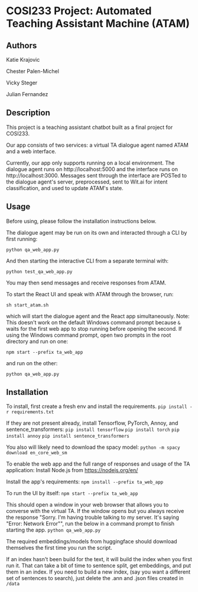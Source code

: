 # COSI233 Project: Automated Teaching Assistant Machine (ATAM)

## Authors

Katie Krajovic

Chester Palen-Michel

Vicky Steger

Julian Fernandez

## Description

This project is a teaching assistant chatbot built as a final project for COSI233. 

Our app consists of two services: a virtual TA dialogue agent named ATAM and a web interface.

Currently, our app only supports running on a local environment. The dialogue agent runs on http://localhost:5000 and the interface runs on http://localhost:3000. Messages sent through the interface are POSTed to the dialogue agent's server, preprocessed, sent to Wit.ai for intent classification, and used to update ATAM's state.

## Usage

Before using, please follow the installation instructions below.

The dialogue agent may be run on its own and interacted through a CLI by first running:

`python qa_web_app.py`

And then starting the interactive CLI from a separate terminal with:

`python test_qa_web_app.py`

You may then send messages and receive responses from ATAM.

To start the React UI and speak with ATAM through the browser, run:

`sh start_atam.sh`

which will start the dialogue agent and the React app simultaneously. Note: This doesn't work on the default Windows command prompt because `&` waits for the first web app to stop running before opening the second. If using the Windows command prompt, open two prompts in the root directory and run on one:

`npm start --prefix ta_web_app`

and run on the other:

`python qa_web_app.py`

## Installation

To install, first create a fresh env and install the requirements.
`pip install -r requirements.txt`


If they are not present already, install Tensorflow, PyTorch, Annoy, and sentence_transformers:
`pip install tensorflow`
`pip install torch`
`pip install annoy`
`pip install sentence_transformers`

You also will likely need to download the spacy model: 
`python -m spacy download en_core_web_sm`

To enable the web app and the full range of responses and usage of the TA application:
Install Node.js from
https://nodejs.org/en/

Install the app's requirements:
`npm install --prefix ta_web_app`

To run the UI by itself:
`npm start --prefix ta_web_app`

This should open a window in your web browser that allows you to converse with the virtual TA.
If the window opens but you always receive the response "Sorry. I'm having trouble talking to my server. It's saying "Error: Network Error"", run the below in a command prompt to finish starting the app.
`python qa_web_app.py`

The required embeddings/models from huggingface should download
themselves the first time you run the script. 

If an index hasn't been build for the text, it will build the index when you first run it. 
That can take a bit of time to sentence split, get embeddings, and 
put them in an index. 
If you need to build a new index, (say you want a different set of sentences to search), just delete the .ann and .json files created in `/data`
